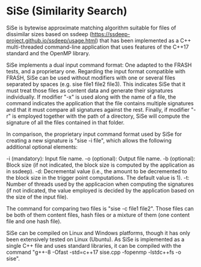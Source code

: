 # SiSe (Similarity Search)

SiSe is bytewise approximate matching algorithm suitable for files of dissimilar sizes based on ssdeep (https://ssdeep-project.github.io/ssdeep/usage.html) that has been implemented as a C++ multi-threaded command-line application that uses features of the C++17 standard and the OpenMP library. 

SiSe implements a dual input command format: One adapted to the FRASH tests, and a proprietary one. Regarding the input format compatible with FRASH, SiSe can be used without modifiers with one or several files separated by spaces (e.g. sise file1 file2 file3). This indicates SiSe that it must treat those files as content data and generate their signatures individually. If modifier "-x" is used along with the name of a file, the command indicates the application that the file contains multiple signatures and that it must compare all signatures against the rest. Finally, if  modifier "-r" is employed together with the path of a directory, SiSe will compute the signature of all the files contained in that folder.

In comparison, the proprietary input command format used by SiSe for creating a new signature is "sise -i file", which allows the following additional optional elements:

-i (mandatory): Input file name.
-o (optional): Output file name.
-b (optional): Block size (if not indicated, the block size is computed by the application as in ssdeep).
-d: Decremental value (i.e., the amount to be decremented to the block size in the trigger point computations. The default value is 1).
-t: Number of threads used by the applicacion when computing the signatures (if not indicated, the value employed is decided by the application based on the size of the input file).

The command for comparing two files is "sise -c file1 file2". Those files can be both of them content files, hash files or a mixture of them (one content file and one hash file).

SiSe can be compiled on Linux and Windows platforms, though it has only been extensively tested on Linux (Ubuntu). As SiSe is implemented as a single C++ file and uses standard libraries, it can be compiled with the command "g++-8 -Ofast -std=c++17 sise.cpp -fopenmp -lstdc++fs -o sise".

